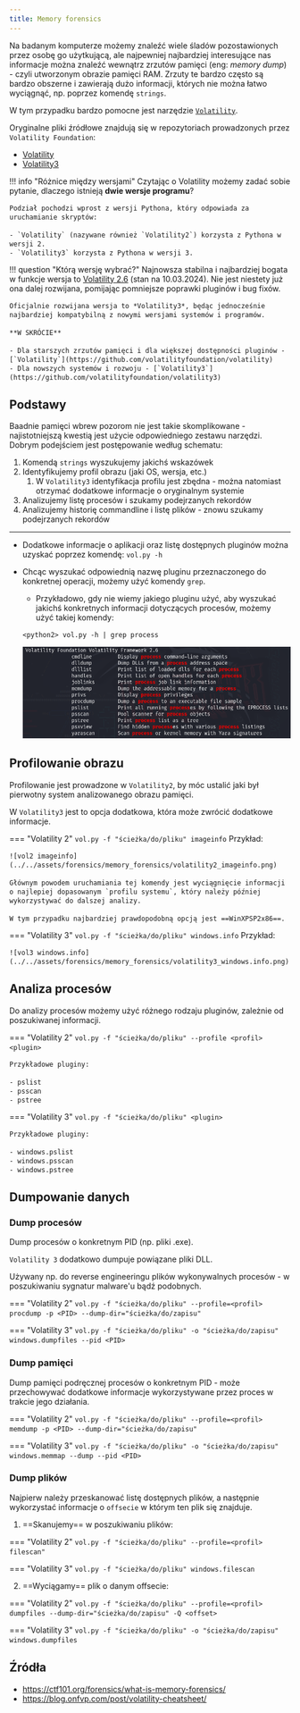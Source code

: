 ```yaml
---
title: Memory forensics
---
```


Na badanym komputerze możemy znaleźć wiele śladów pozostawionych przez osobę go użytkującą, ale najpewniej najbardziej interesujące nas informacje można znaleźć wewnątrz zrzutów pamięci (eng: *memory dump*) - czyli utworzonym obrazie pamięci RAM. Zrzuty te bardzo często są bardzo obszerne i zawierają dużo informacji, których nie można łatwo wyciągnąć, np. poprzez komendę `strings`.

W tym przypadku bardzo pomocne jest narzędzie [`Volatility`](https://volatilityfoundation.org/).

Oryginalne pliki źródłowe znajdują się w repozytoriach prowadzonych przez `Volatility Foundation`:

- [Volatility](https://github.com/volatilityfoundation/volatility)
- [Volatility3](https://github.com/volatilityfoundation/volatility3)

!!! info "Różnice między wersjami"
    Czytając o Volatility możemy zadać sobie pytanie, dlaczego istnieją **dwie wersje programu**?

    Podział pochodzi wprost z wersji Pythona, który odpowiada za uruchamianie skryptów:

    - `Volatility` (nazywane również `Volatility2`) korzysta z Pythona w wersji 2.
    - `Volatility3` korzysta z Pythona w wersji 3.
    
!!! question "Którą wersję wybrać?"
    Najnowsza stabilna i najbardziej bogata w funkcje wersja to [Volatility 2.6](https://volatilityfoundation.org/frequently-asked-questions/) (stan na 10.03.2024). Nie jest niestety już ona dalej rozwijana, pomijając pomniejsze poprawki pluginów i bug fixów.

    Oficjalnie rozwijana wersja to *Volatility3*, będąc jednocześnie najbardziej kompatybilną z nowymi wersjami systemów i programów.

    **W SKRÓCIE**

    - Dla starszych zrzutów pamięci i dla większej dostępności pluginów - [`Volatility`](https://github.com/volatilityfoundation/volatility)
    - Dla nowszych systemów i rozwoju - [`Volatility3`](https://github.com/volatilityfoundation/volatility3)

## Podstawy

Baadnie pamięci wbrew pozorom nie jest takie skomplikowane - najistotniejszą kwestią jest użycie odpowiedniego zestawu narzędzi. Dobrym podejściem jest postępowanie według schematu:

1. Komendą `strings` wyszukujemy jakichś wskazówek
2. Identyfikujemy profil obrazu (jaki OS, wersja, etc.)
    1. W `Volatility3` identyfikacja profilu jest zbędna - można natomiast otrzymać dodatkowe informacje o oryginalnym systemie
3. Analizujemy listę procesów i szukamy podejrzanych rekordów
4. Analizujemy historię commandline i listę plików - znowu szukamy podejrzanych rekordów

---

* Dodatkowe informacje o aplikacji oraz listę dostępnych pluginów można uzyskać poprzez komendę: `vol.py -h`
* Chcąc wyszukać odpowiednią nazwę pluginu przeznaczonego do konkretnej operacji, możemy użyć komendy `grep`.
    - Przykładowo, gdy nie wiemy jakiego pluginu użyć, aby wyszukać jakichś konkretnych informacji dotyczących procesów, możemy użyć takiej komendy:

    ```
    <python2> vol.py -h | grep process
    ```
    ![vol2 plugins](../../assets/forensics/memory_forensics/volatility2_plugins.png)


## Profilowanie obrazu

Profilowanie jest prowadzone w `Volatility2`, by móc ustalić jaki był pierwotny system analizowanego obrazu pamięci.

W `Volatility3` jest to opcja dodatkowa, która może zwrócić dodatkowe informacje.

=== "Volatility 2"
    ```
    vol.py -f "ścieżka/do/pliku" imageinfo
    ```
    Przykład:

    ![vol2 imageinfo](../../assets/forensics/memory_forensics/volatility2_imageinfo.png)

    Głównym powodem uruchamiania tej komendy jest wyciągnięcie informacji o najlepiej dopasowanym `profilu systemu`, który należy później wykorzystywać do dalszej analizy.

    W tym przypadku najbardziej prawdopodobną opcją jest ==WinXPSP2x86==.

=== "Volatility 3"
    ```
    vol.py -f "ścieżka/do/pliku" windows.info
    ```
    Przykład:

    ![vol3 windows.info](../../assets/forensics/memory_forensics/volatility3_windows.info.png)

## Analiza procesów

Do analizy procesów możemy użyć różnego rodzaju pluginów, zależnie od poszukiwanej informacji.

=== "Volatility 2"
    ```
    vol.py -f "ścieżka/do/pliku" --profile <profil> <plugin>
    ```

    Przykładowe pluginy:

    - pslist
    - psscan
    - pstree

=== "Volatility 3"
    ```
    vol.py -f "ścieżka/do/pliku" <plugin>
    ```

    Przykładowe pluginy:

    - windows.pslist
    - windows.psscan
    - windows.pstree

## Dumpowanie danych

### Dump procesów

Dump procesów o konkretnym PID (np. pliki .exe).

`Volatility 3` dodatkowo dumpuje powiązane pliki DLL.

Używany np. do reverse engineeringu plików wykonywalnych procesów - w poszukiwaniu sygnatur malware'u bądź podobnych.

=== "Volatility 2"
    ```
    vol.py -f "ścieżka/do/pliku" --profile=<profil> procdump -p <PID> --dump-dir="ścieżka/do/zapisu"
    ```

=== "Volatility 3"
    ```
    vol.py -f "ścieżka/do/pliku" -o "ścieżka/do/zapisu" windows.dumpfiles --pid <PID>
    ```

### Dump pamięci

Dump pamięci podręcznej procesów o konkretnym PID - może przechowywać dodatkowe informacje wykorzystywane przez proces w trakcie jego działania.

=== "Volatility 2"
    ```
    vol.py -f "ścieżka/do/pliku" --profile=<profil> memdump -p <PID> --dump-dir="ścieżka/do/zapisu"
    ```

=== "Volatility 3"
    ```
    vol.py -f "ścieżka/do/pliku" -o "ścieżka/do/zapisu" windows.memmap --dump --pid <PID>
    ```

### Dump plików

Najpierw należy przeskanować listę dostępnych plików, a następnie wykorzystać informacje o `offsecie` w którym ten plik się znajduje.

1. ==Skanujemy== w poszukiwaniu plików:

=== "Volatility 2"
    ```
    vol.py -f "ścieżka/do/pliku" --profile=<profil> filescan"
    ```

=== "Volatility 3"
    ```
    vol.py -f "ścieżka/do/pliku" windows.filescan
    ```

2. ==Wyciągamy== plik o danym offsecie:

=== "Volatility 2"
    ```
    vol.py -f "ścieżka/do/pliku" --profile=<profil> dumpfiles --dump-dir="ścieżka/do/zapisu" -Q <offset>
    ```

=== "Volatility 3"
    ```
    vol.py -f "ścieżka/do/pliku" -o "ścieżka/do/zapisu" windows.dumpfiles
    ```

## Źródła

- https://ctf101.org/forensics/what-is-memory-forensics/
- https://blog.onfvp.com/post/volatility-cheatsheet/
